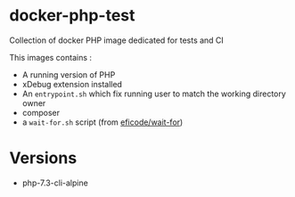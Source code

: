 # docker-php-test
Collection of docker PHP image dedicated for tests and CI

This images contains :
- A running version of PHP
- xDebug extension installed
- An `entrypoint.sh` which fix running user to match the working directory owner
- composer
- a `wait-for.sh` script (from [eficode/wait-for](https://github.com/eficode/wait-for))

# Versions
- php-7.3-cli-alpine